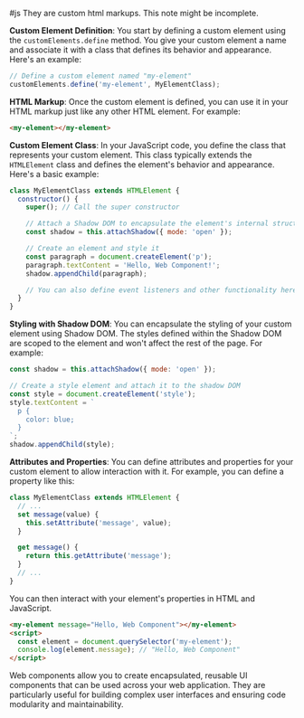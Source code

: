 #js 
They are custom html markups. This note might be incomplete.

**Custom Element Definition**:
You start by defining a custom element using the `customElements.define` method. You give your custom element a name and associate it with a class that defines its behavior and appearance. Here's an example:
```js
// Define a custom element named "my-element"
customElements.define('my-element', MyElementClass);
```

**HTML Markup**:
Once the custom element is defined, you can use it in your HTML markup just like any other HTML element. For example:
```html
<my-element></my-element>
```

**Custom Element Class**:
In your JavaScript code, you define the class that represents your custom element. This class typically extends the `HTMLElement` class and defines the element's behavior and appearance. Here's a basic example:
```js
class MyElementClass extends HTMLElement {
  constructor() {
    super(); // Call the super constructor

    // Attach a Shadow DOM to encapsulate the element's internal structure
    const shadow = this.attachShadow({ mode: 'open' });

    // Create an element and style it
    const paragraph = document.createElement('p');
    paragraph.textContent = 'Hello, Web Component!';
    shadow.appendChild(paragraph);

    // You can also define event listeners and other functionality here
  }
}
```

**Styling with Shadow DOM**:
You can encapsulate the styling of your custom element using Shadow DOM. The styles defined within the Shadow DOM are scoped to the element and won't affect the rest of the page. For example:
```js
const shadow = this.attachShadow({ mode: 'open' });

// Create a style element and attach it to the shadow DOM
const style = document.createElement('style');
style.textContent = `
  p {
    color: blue;
  }
`;
shadow.appendChild(style);
```

**Attributes and Properties**:
You can define attributes and properties for your custom element to allow interaction with it. For example, you can define a property like this:
```js
class MyElementClass extends HTMLElement {
  // ...
  set message(value) {
    this.setAttribute('message', value);
  }

  get message() {
    return this.getAttribute('message');
  }
  // ...
}
```
You can then interact with your element's properties in HTML and JavaScript.
```html
<my-element message="Hello, Web Component"></my-element>
<script>
  const element = document.querySelector('my-element');
  console.log(element.message); // "Hello, Web Component"
</script>
```
Web components allow you to create encapsulated, reusable UI components that can be used across your web application. They are particularly useful for building complex user interfaces and ensuring code modularity and maintainability.